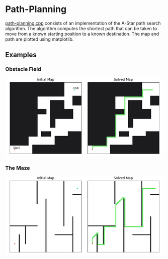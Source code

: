# Path-Planning

[path-planning.cpp](https://github.com/samerwh/Path-Planning/blob/main/path_planning.cpp) consists of an implementation of the A-Star path search algorithm. The algorithm computes the shortest path that can be taken to move from a known starting position to a known destination. The map and path are plotted using matplotlib.

## Examples

### Obstacle Field

![obstacle field](https://github.com/samerwh/Path-Planning/blob/main/Examples/obstacle_field.png)

### The Maze

![the maze](https://github.com/samerwh/Path-Planning/blob/main/Examples/maze.png)



